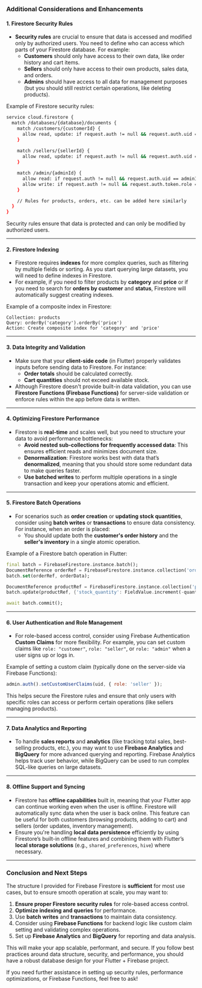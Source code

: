 ### **Additional Considerations and Enhancements**

#### 1. **Firestore Security Rules**
   - **Security rules** are crucial to ensure that data is accessed and modified only by authorized users. You need to define who can access which parts of your Firestore database. For example:
     - **Customers** should only have access to their own data, like order history and cart items.
     - **Sellers** should only have access to their own products, sales data, and orders.
     - **Admins** should have access to all data for management purposes (but you should still restrict certain operations, like deleting products).
   
   Example of Firestore security rules:
   ```bash
   service cloud.firestore {
     match /databases/{database}/documents {
       match /customers/{customerId} {
         allow read, update: if request.auth != null && request.auth.uid == customerId;
       }
       
       match /sellers/{sellerId} {
         allow read, update: if request.auth != null && request.auth.uid == sellerId;
       }

       match /admin/{adminId} {
         allow read: if request.auth != null && request.auth.uid == adminId;
         allow write: if request.auth != null && request.auth.token.role == "admin";
       }

       // Rules for products, orders, etc. can be added here similarly
     }
   }
   ```
   Security rules ensure that data is protected and can only be modified by authorized users.

---

#### 2. **Firestore Indexing**
   - Firestore requires **indexes** for more complex queries, such as filtering by multiple fields or sorting. As you start querying large datasets, you will need to define indexes in Firestore.
   - For example, if you need to filter products by **category** and **price** or if you need to search for **orders by customer** and **status**, Firestore will automatically suggest creating indexes.

   Example of a composite index in Firestore:
   ```plaintext
   Collection: products
   Query: orderBy('category').orderBy('price')
   Action: Create composite index for 'category' and 'price'
   ```

---

#### 3. **Data Integrity and Validation**
   - Make sure that your **client-side code** (in Flutter) properly validates inputs before sending data to Firestore. For instance:
     - **Order totals** should be calculated correctly.
     - **Cart quantities** should not exceed available stock.
   - Although Firestore doesn't provide built-in data validation, you can use **Firestore Functions (Firebase Functions)** for server-side validation or enforce rules within the app before data is written.

---

#### 4. **Optimizing Firestore Performance**
   - Firestore is **real-time** and scales well, but you need to structure your data to avoid performance bottlenecks:
     - **Avoid nested sub-collections for frequently accessed data**: This ensures efficient reads and minimizes document size.
     - **Denormalization**: Firestore works best with data that’s **denormalized**, meaning that you should store some redundant data to make queries faster.
     - **Use batched writes** to perform multiple operations in a single transaction and keep your operations atomic and efficient.

---

#### 5. **Firestore Batch Operations**
   - For scenarios such as **order creation** or **updating stock quantities**, consider using **batch writes** or **transactions** to ensure data consistency. For instance, when an order is placed:
     - You should update both the **customer's order history** and the **seller's inventory** in a single atomic operation.
   
   Example of a Firestore batch operation in Flutter:
   ```dart
   final batch = FirebaseFirestore.instance.batch();
   DocumentReference orderRef = FirebaseFirestore.instance.collection('orders').doc(orderId);
   batch.set(orderRef, orderData);
   
   DocumentReference productRef = FirebaseFirestore.instance.collection('products').doc(productId);
   batch.update(productRef, {'stock_quantity': FieldValue.increment(-quantity)});
   
   await batch.commit();
   ```

---

#### 6. **User Authentication and Role Management**
   - For role-based access control, consider using Firebase Authentication **Custom Claims** for more flexibility. For example, you can set custom claims like `role: "customer"`, `role: "seller"`, or `role: "admin"` when a user signs up or logs in.
   
   Example of setting a custom claim (typically done on the server-side via Firebase Functions):
   ```javascript
   admin.auth().setCustomUserClaims(uid, { role: 'seller' });
   ```

   This helps secure the Firestore rules and ensure that only users with specific roles can access or perform certain operations (like sellers managing products).

---

#### 7. **Data Analytics and Reporting**
   - To handle **sales reports** and **analytics** (like tracking total sales, best-selling products, etc.), you may want to use **Firebase Analytics** and **BigQuery** for more advanced querying and reporting. Firebase Analytics helps track user behavior, while BigQuery can be used to run complex SQL-like queries on large datasets.

---

#### 8. **Offline Support and Syncing**
   - Firestore has **offline capabilities** built in, meaning that your Flutter app can continue working even when the user is offline. Firestore will automatically sync data when the user is back online. This feature can be useful for both customers (browsing products, adding to cart) and sellers (order updates, inventory management).
   - Ensure you're handling **local data persistence** efficiently by using Firestore’s built-in offline features and combining them with Flutter’s **local storage solutions** (e.g., `shared_preferences`, `hive`) where necessary.

---

### **Conclusion and Next Steps**

The structure I provided for Firebase Firestore is **sufficient** for most use cases, but to ensure smooth operation at scale, you may want to:
1. **Ensure proper Firestore security rules** for role-based access control.
2. **Optimize indexing and queries** for performance.
3. Use **batch writes** and **transactions** to maintain data consistency.
4. Consider using **Firebase Functions** for backend logic like custom claim setting and validating complex operations.
5. Set up **Firebase Analytics** and **BigQuery** for reporting and data analysis.

This will make your app scalable, performant, and secure. If you follow best practices around data structure, security, and performance, you should have a robust database design for your Flutter + Firebase project.

If you need further assistance in setting up security rules, performance optimizations, or Firebase Functions, feel free to ask!
